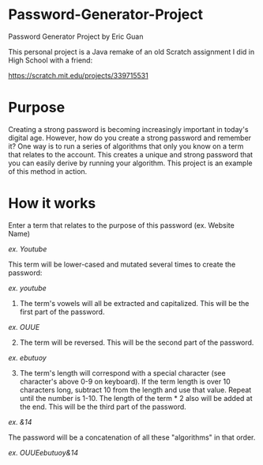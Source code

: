 # Password-Generator-Project

Password Generator Project by Eric Guan

This personal project is a Java remake of an old Scratch assignment I did in High School with a friend:

https://scratch.mit.edu/projects/339715531

# Purpose

Creating a strong password is becoming increasingly important in today's digital age. However, how do you create a strong password and remember it? One way is to run a series of algorithms that only you know on a term that relates to the account. This creates a unique and strong password that you can easily derive by running your algorithm. This project is an example of this method in action.

# How it works

Enter a term that relates to the purpose of this password (ex. Website Name)

*ex. Youtube*

This term will be lower-cased and mutated several times to create the password: 

*ex. youtube*

1. The term's vowels will all be extracted and capitalized. This will be the first part of the password.

*ex. OUUE*

2. The term will be reversed. This will be the second part of the password.

*ex. ebutuoy*

3. The term's length will correspond with a special character (see character's above 0-9 on keyboard). If the term length is over 10 characters long, subtract 10 from the length and use that value. Repeat until the number is 1-10. The length of the term * 2 also will be added at the end. This will be the third part of the password.

*ex. &14*

The password will be a concatenation of all these "algorithms" in that order.

*ex. OUUEebutuoy&14*
